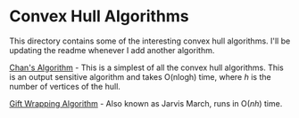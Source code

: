 # Convex Hull Algorithms

This directory contains some of the interesting convex hull algorithms. I'll be updating the readme whenever I add another algorithm.

[Chan's Algorithm](http://en.wikipedia.org/wiki/Chan%27s_algorithm "Chan's Algorithm Wikipedia") - This is a simplest of all the convex hull algorithms. This is an output sensitive algorithm and takes O(nlogh) time, where *h* is the number of vertices of the hull.

[Gift Wrapping Algorithm](http://en.wikipedia.org/wiki/Gift_wrapping_algorithm "Gift Wrapping Algorithm") - Also known as Jarvis March, runs in O(*nh*) time.